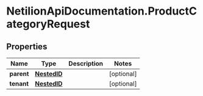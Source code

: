 # NetilionApiDocumentation.ProductCategoryRequest

## Properties
Name | Type | Description | Notes
------------ | ------------- | ------------- | -------------
**parent** | [**NestedID**](NestedID.md) |  | [optional] 
**tenant** | [**NestedID**](NestedID.md) |  | [optional] 
